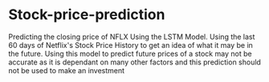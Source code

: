 # Stock-price-prediction

Predicting the closing price of NFLX Using the LSTM Model. Using the last 60 days of Netflix's Stock Price History to get an idea of what it may be in the future. Using this model to predict future prices of a stock may not be accurate as it is dependant on many other factors and this prediction should not be used to make an investment
